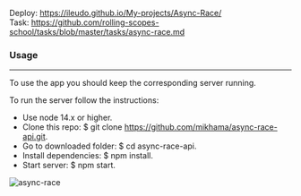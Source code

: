 Deploy: https://ileudo.github.io/My-projects/Async-Race/  
Task: https://github.com/rolling-scopes-school/tasks/blob/master/tasks/async-race.md


### Usage
----
To use the app you should keep the corresponding server running.

To run the server follow the instructions:

- Use node 14.x or higher.
- Clone this repo: $ git clone https://github.com/mikhama/async-race-api.git.
- Go to downloaded folder: $ cd async-race-api.
- Install dependencies: $ npm install.
- Start server: $ npm start.

![async-race](https://user-images.githubusercontent.com/79589513/122123209-0608f580-ce2e-11eb-98ee-8ac3b903889a.jpg)
